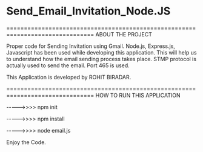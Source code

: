 # Send_Email_Invitation_Node.JS
===============================================================================
                         ABOUT THE PROJECT


Proper code for Sending Invitation using Gmail. Node.js, Express.js, Javascript  has been used while developing this application. 
This will help us to understand how the email sending process takes place. STMP protocol is actually used to send the email.
Port 465 is used.

This Application is developed by ROHIT BIRADAR. 

===============================================================================
                       HOW TO RUN THIS APPLICATION



----->>>> npm init 

----->>>> npm install

----->>>> node email.js


Enjoy the Code.
